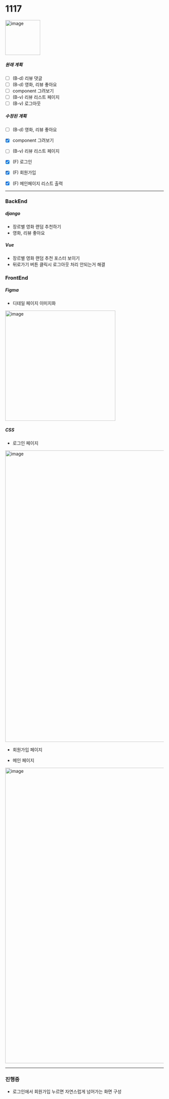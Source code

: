 # 1117

<img width="111" alt="image" src="https://user-images.githubusercontent.com/109333410/202430574-05f04562-d879-4f93-9060-e2bc3563b510.png">

##### 원래 계획
- [ ]  (B-d) 리뷰 댓글
- [ ]  (B-d) 영화, 리뷰 좋아요
- [ ]  component 그려보기
- [ ]  (B-v) 리뷰 리스트 페이지
- [ ]  (B-v) 로그아웃

##### 수정된 계획
- [ ]  (B-d) 영화, 리뷰 좋아요
- [x]  component 그려보기
- [ ]  (B-v) 리뷰 리스트 페이지
- [x]  (F) 로그인
- [x]  (F) 회원가입
- [x]  (F) 메인페이지 리스트 출력


---

### BackEnd
##### django
- 장르별 영화 랜덤 추천하기
- 영화, 리뷰 좋아요

##### Vue
- 장르별 영화 랜덤 추천 포스터 보이기
- 뒤로가기 버튼 클릭시 로그아웃 처리 안되는거 해결


### FrontEnd
##### Figma
- 디테일 페이지 이미지화

<img width="350" alt="image" src="https://user-images.githubusercontent.com/109333410/202430062-ab4d5e63-f17c-4411-9557-b1de2e94c76f.png">


##### CSS
- 로그인 페이지
<img width="925" alt="image" src="https://user-images.githubusercontent.com/109333410/202433109-a9961222-d674-47cb-af48-bcff33f47c45.png">

- 회원가입 페이지


- 메인 페이지
<img width="938" alt="image" src="https://user-images.githubusercontent.com/109333410/202433340-04b256cf-dcfa-4229-9be0-fe8d4c8ce4a9.png">


---------------

### 진행중
 - 로그인에서 회원가입 누르면 자연스럽게 넘어가는 화면 구성

